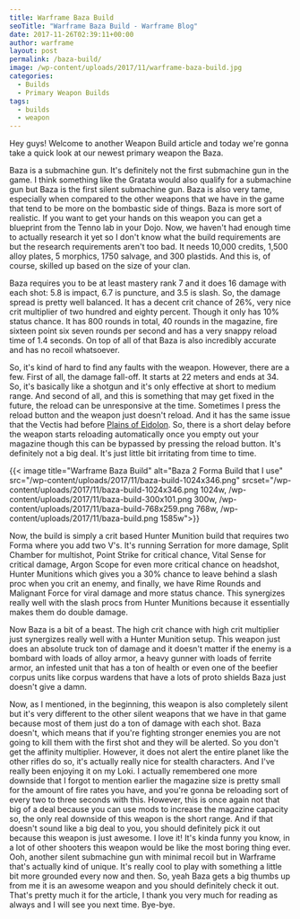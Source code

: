 ```yaml
---
title: Warframe Baza Build
seoTitle: "Warframe Baza Build - Warframe Blog"
date: 2017-11-26T02:39:11+00:00
author: warframe
layout: post
permalink: /baza-build/
image: /wp-content/uploads/2017/11/warframe-baza-build.jpg
categories:
  - Builds
  - Primary Weapon Builds
tags:
  - builds
  - weapon
---
```

Hey guys! Welcome to another Weapon Build article and today we're gonna take a quick look at our newest primary weapon the Baza. <!--more-->

Baza is a submachine gun. It's definitely not the first submachine gun in the game. I think something like the Gratata would also qualify for a submachine gun but Baza is the first silent submachine gun. Baza is also very tame, especially when compared to the other weapons that we have in the game that tend to be more on the bombastic side of things. Baza is more sort of realistic. If you want to get your hands on this weapon you can get a blueprint from the Tenno lab in your Dojo. Now, we haven't had enough time to actually research it yet so I don't know what the build requirements are but the research requirements aren't too bad. It needs 10,000 credits, 1,500 alloy plates, 5 morphics, 1750 salvage, and 300 plastids. And this is, of course, skilled up based on the size of your clan.

Baza requires you to be at least mastery rank 7 and it does 16 damage with each shot: 5.8 is impact, 6.7 is puncture, and 3.5 is slash. So, the damage spread is pretty well balanced. It has a decent crit chance of 26%, very nice crit multiplier of two hundred and eighty percent. Though it only has 10% status chance. It has 800 rounds in total, 40 rounds in the magazine, fire sixteen point six seven rounds per second and has a very snappy reload time of 1.4 seconds. On top of all of that Baza is also incredibly accurate and has no recoil whatsoever.

So, it's kind of hard to find any faults with the weapon. However, there are a few. First of all, the damage fall-off. It starts at 22 meters and ends at 34. So, it's basically like a shotgun and it's only effective at short to medium range. And second of all, and this is something that may get fixed in the future, the reload can be unresponsive at the time. Sometimes I press the reload button and the weapon just doesn't reload. And it has the same issue that the Vectis had before [Plains of Eidolon](https://warframeblog.com/get-started-plains-of-eidolon/). So, there is a short delay before the weapon starts reloading automatically once you empty out your magazine though this can be bypassed by pressing the reload button. It's definitely not a big deal. It's just little bit irritating from time to time.

{{< image title="Warframe Baza Build" alt="Baza 2 Forma Build that I use" src="/wp-content/uploads/2017/11/baza-build-1024x346.png" srcset="/wp-content/uploads/2017/11/baza-build-1024x346.png 1024w, /wp-content/uploads/2017/11/baza-build-300x101.png 300w, /wp-content/uploads/2017/11/baza-build-768x259.png 768w, /wp-content/uploads/2017/11/baza-build.png 1585w">}}

Now, the build is simply a crit based Hunter Munition build that requires two Forma where you add two V's. It's running Serration for more damage, Split Chamber for multishot, Point Strike for critical chance, Vital Sense for critical damage, Argon Scope for even more critical chance on headshot, Hunter Munitions which gives you a 30% chance to leave behind a slash proc when you crit an enemy, and finally, we have Rime Rounds and Malignant Force for viral damage and more status chance. This synergizes really well with the slash procs from Hunter Munitions because it essentially makes them do double damage.

Now Baza is a bit of a beast. The high crit chance with high crit multiplier just synergizes really well with a Hunter Munition setup. This weapon just does an absolute truck ton of damage and it doesn't matter if the enemy is a bombard with loads of alloy armor, a heavy gunner with loads of ferrite armor, an infested unit that has a ton of health or even one of the beefier corpus units like corpus wardens that have a lots of proto shields Baza just doesn't give a damn.

Now, as I mentioned, in the beginning, this weapon is also completely silent but it's very different to the other silent weapons that we have in that game because most of them just do a ton of damage with each shot. Baza doesn't, which means that if you're fighting stronger enemies you are not going to kill them with the first shot and they will be alerted. So you don't get the affinity multiplier. However, it does not alert the entire planet like the other rifles do so, it's actually really nice for stealth characters. And I've really been enjoying it on my Loki. I actually remembered one more downside that I forgot to mention earlier the magazine size is pretty small for the amount of fire rates you have, and you're gonna be reloading sort of every two to three seconds with this. However, this is once again not that big of a deal because you can use mods to increase the magazine capacity so, the only real downside of this weapon is the short range. And if that doesn't sound like a big deal to you, you should definitely pick it out because this weapon is just awesome. I love it! It's kinda funny you know, in a lot of other shooters this weapon would be like the most boring thing ever. Ooh, another silent submachine gun with minimal recoil but in Warframe that's actually kind of unique. It's really cool to play with something a little bit more grounded every now and then. So, yeah Baza gets a big thumbs up from me it is an awesome weapon and you should definitely check it out. That's pretty much it for the article, I thank you very much for reading as always and I will see you next time. Bye-bye.
